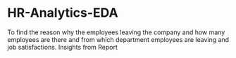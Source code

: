 # HR-Analytics-EDA
To find the reason why the employees leaving the company and how many employees are there and from which department employees are leaving and job satisfactions. Insights from Report
